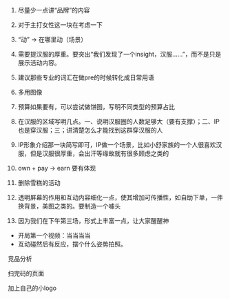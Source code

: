 1. 尽量少一点讲“品牌”的内容
2. 对于主打女性这一块在考虑一下
3. “动” → 在哪里动（场景）
4. 需要提汉服的厚重。要突出“我们发现了一个insight，汉服......”，而不是只是展示活动内容。

5. 建议那些专业的词汇在做pre的时候转化成日常用语
6. 多用图像
7. 预算如果要有，可以尝试做饼图，写明不同类型的预算占比
8. 在汉服的区域写明几点。一、说明汉服圈的人数足够大（要有支撑）；二、IP也是穿汉服；三；讲清楚怎么才能找到这群穿汉服的人
9. IP形象介绍那一块简写即可，IP做一个场景，比如小舒家族的一个人很喜欢汉服，但是汉服很厚重，会出汗等缘故就有很多顾虑之类的

10. own + pay → earn 要有体现
11. 删除雪糕的活动
12. 透明屏幕的作用和互动内容细化一点，使其增加可传播性，如自助下单，一件换背景，美图之类的。要制造一个噱头
13. 因为我们在下午第三场，形式上丰富一点，让大家醒醒神





- 开局第一个视频：当当当当
- 互动碰然后有反应，摆个什么姿势拍照。

竞品分析

扫完码的页面

加上自己的小logo



